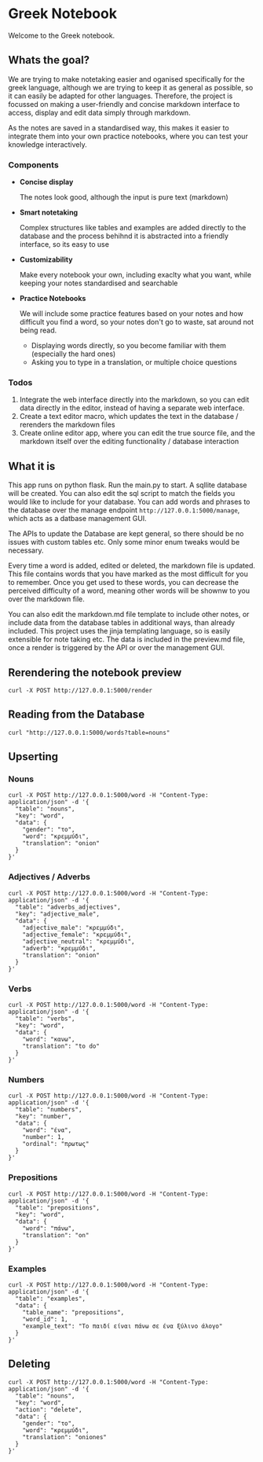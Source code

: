 # Greek Notebook

Welcome to the Greek notebook.

## Whats the goal?

We are trying to make notetaking easier and oganised specifically for the greek language, although we are trying to keep it as general as possible, so it can easily be adapted for other languages. Therefore, the project is focussed on making a user-friendly and concise markdown interface to access, display and edit data simply through markdown.

As the notes are saved in a standardised way, this makes it easier to integrate them into your own practice notebooks, where you can test your knowledge interactively.

### Components
- **Concise display** 
  
  The notes look good, although the input is pure text (markdown)

- **Smart notetaking**

  Complex structures like tables and examples are added directly to the database and the process behihnd it is abstracted into a friendly interface, so its easy to use

- **Customizability**

  Make every notebook your own, including exaclty what you want, while keeping your notes standardised and searchable

- **Practice Notebooks**

  We will include some practice features based on your notes and how difficult you find a word, so your notes don't go to waste, sat around not being read.

  - Displaying words directly, so you become familiar with them (especially the hard ones)
  - Asking you to type in a translation, or multiple choice questions

### Todos

1. Integrate the web interface directly into the markdown, so you can edit data directly in the editor, instead of having a separate web interface.
1. Create a text editor macro, which updates the text in the database / rerenders the markdown files
1. Create online editor app, where you can edit the true source file, and the markdown itself over the editing functionality / database interaction

## What it is

This app runs on python flask. Run the main.py to start.
A sqllite database will be created. You can also edit the sql script to match the fields you would like to include for your database.
You can add words and phrases to the database over the manage endpoint `http://127.0.0.1:5000/manage`, which acts as a datbase management GUI.

The APIs to update the Database are kept general, so there should be no issues with custom tables etc. Only some minor enum tweaks would be necessary.

Every time a word is added, edited or deleted, the markdown file is updated. This file contains words that you have marked as the most difficult for you to remember. Once you get used to these words, you can decrease the perceived difficulty of a word, meaning other words will be shownw to you over the markdown file.

You can also edit the markdown.md file template to include other notes, or include data from the database tables in additional ways, than already included. This project uses the jinja templating language, so is easily extensible for note taking etc. The data is included in the preview.md file, once a render is triggered by the API or over the management GUI.  


## Rerendering the notebook preview

```
curl -X POST http://127.0.0.1:5000/render
```

## Reading from the Database

```
curl "http://127.0.0.1:5000/words?table=nouns"
```

## Upserting

### Nouns
```
curl -X POST http://127.0.0.1:5000/word -H "Content-Type: application/json" -d '{
  "table": "nouns",
  "key": "word",
  "data": {
    "gender": "το",
    "word": "κρεμμύδι",
    "translation": "onion"
  }                         
}'
```

### Adjectives / Adverbs
```
curl -X POST http://127.0.0.1:5000/word -H "Content-Type: application/json" -d '{
  "table": "adverbs_adjectives",
  "key": "adjective_male",
  "data": {
    "adjective_male": "κρεμμύδι",
    "adjective_female": "κρεμμύδι",
    "adjective_neutral": "κρεμμύδι",
    "adverb": "κρεμμύδι",
    "translation": "onion"
  }                         
}'
```

### Verbs
```
curl -X POST http://127.0.0.1:5000/word -H "Content-Type: application/json" -d '{
  "table": "verbs",
  "key": "word",
  "data": {
    "word": "κανω",
    "translation": "to do"
  }                         
}'
```

### Numbers
```
curl -X POST http://127.0.0.1:5000/word -H "Content-Type: application/json" -d '{
  "table": "numbers",
  "key": "number",
  "data": {
    "word": "ένα",
    "number": 1,
    "ordinal": "πρωτως"
  }                         
}'
```

### Prepositions
```
curl -X POST http://127.0.0.1:5000/word -H "Content-Type: application/json" -d '{
  "table": "prepositions",
  "key": "word",
  "data": {
    "word": "πάνω",
    "translation": "on"
  }                         
}'
```

### Examples
```
curl -X POST http://127.0.0.1:5000/word -H "Content-Type: application/json" -d '{
  "table": "examples",
  "data": {
    "table_name": "prepositions",
    "word_id": 1,
    "example_text": "Το παιδί είναι πάνω σε ένα ξύλινο άλογο"
  }                         
}'
```


## Deleting

```
curl -X POST http://127.0.0.1:5000/word -H "Content-Type: application/json" -d '{
  "table": "nouns",
  "key": "word",
  "action": "delete",
  "data": {
    "gender": "το",
    "word": "κρεμμύδι",
    "translation": "oniones"
  }                         
}'
```